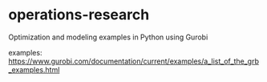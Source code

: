 # operations-research
Optimization and modeling examples in Python using Gurobi

examples: https://www.gurobi.com/documentation/current/examples/a_list_of_the_grb_examples.html
